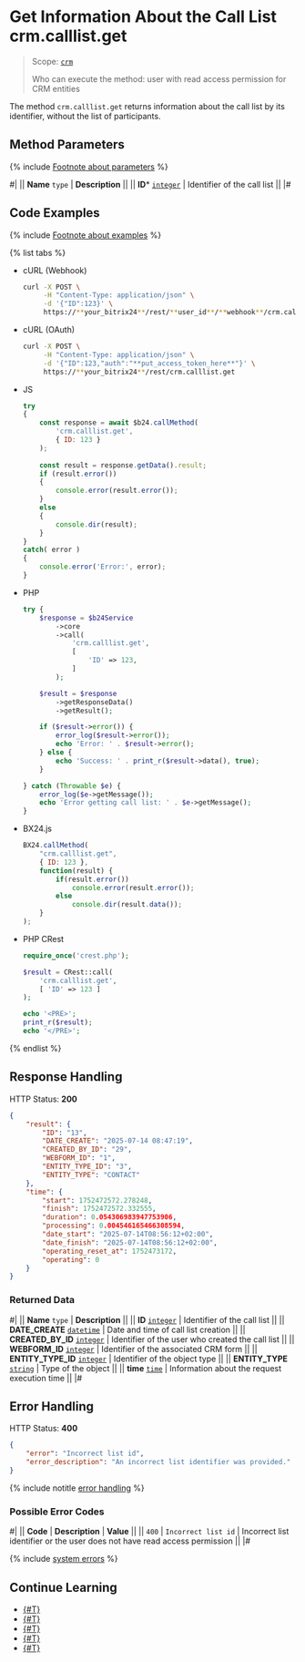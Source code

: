 # Get Information About the Call List crm.calllist.get

> Scope: [`crm`](../../scopes/permissions.md)
>
> Who can execute the method: user with read access permission for CRM entities

The method `crm.calllist.get` returns information about the call list by its identifier, without the list of participants.

## Method Parameters

{% include [Footnote about parameters](../../../_includes/required.md) %}

#|
|| **Name**
`type` | **Description** ||
|| **ID***
[`integer`](../../data-types.md) | Identifier of the call list ||
|#

## Code Examples

{% include [Footnote about examples](../../../_includes/examples.md) %}

{% list tabs %}

- cURL (Webhook)

    ```bash
    curl -X POST \
         -H "Content-Type: application/json" \
         -d '{"ID":123}' \
         https://**your_bitrix24**/rest/**user_id**/**webhook**/crm.calllist.get
    ```

- cURL (OAuth)

    ```bash
    curl -X POST \
         -H "Content-Type: application/json" \
         -d '{"ID":123,"auth":"**put_access_token_here**"}' \
         https://**your_bitrix24**/rest/crm.calllist.get
    ```

- JS

    ```js
    try
    {
    	const response = await $b24.callMethod(
    		'crm.calllist.get',
    		{ ID: 123 }
    	);
    	
    	const result = response.getData().result;
    	if (result.error())
    	{
    		console.error(result.error());
    	}
    	else
    	{
    		console.dir(result);
    	}
    }
    catch( error )
    {
    	console.error('Error:', error);
    }
    ```

- PHP

    ```php
    try {
        $response = $b24Service
            ->core
            ->call(
                'crm.calllist.get',
                [
                    'ID' => 123,
                ]
            );
    
        $result = $response
            ->getResponseData()
            ->getResult();
    
        if ($result->error()) {
            error_log($result->error());
            echo 'Error: ' . $result->error();
        } else {
            echo 'Success: ' . print_r($result->data(), true);
        }
    
    } catch (Throwable $e) {
        error_log($e->getMessage());
        echo 'Error getting call list: ' . $e->getMessage();
    }
    ```

- BX24.js

    ```js
    BX24.callMethod(
        "crm.calllist.get",
        { ID: 123 },
        function(result) {
            if(result.error())
                console.error(result.error());
            else
                console.dir(result.data());
        }
    );
    ```

- PHP CRest

    ```php
    require_once('crest.php');

    $result = CRest::call(
        'crm.calllist.get',
        [ 'ID' => 123 ]
    );

    echo '<PRE>';
    print_r($result);
    echo '</PRE>';
    ```

{% endlist %}

## Response Handling

HTTP Status: **200**

```json
{
    "result": {
        "ID": "13",
        "DATE_CREATE": "2025-07-14 08:47:19",
        "CREATED_BY_ID": "29",
        "WEBFORM_ID": "1",
        "ENTITY_TYPE_ID": "3",
        "ENTITY_TYPE": "CONTACT"
    },
    "time": {
        "start": 1752472572.278248,
        "finish": 1752472572.332555,
        "duration": 0.054306983947753906,
        "processing": 0.004546165466308594,
        "date_start": "2025-07-14T08:56:12+02:00",
        "date_finish": "2025-07-14T08:56:12+02:00",
        "operating_reset_at": 1752473172,
        "operating": 0
    }
}
```

### Returned Data

#|
|| **Name**
`type` | **Description** ||
|| **ID**
[`integer`](../../data-types.md) | Identifier of the call list ||
|| **DATE_CREATE**
[`datetime`](../../data-types.md) | Date and time of call list creation ||
|| **CREATED_BY_ID**
[`integer`](../../data-types.md) | Identifier of the user who created the call list ||
|| **WEBFORM_ID**
[`integer`](../../data-types.md) | Identifier of the associated CRM form ||
|| **ENTITY_TYPE_ID**
[`integer`](../../data-types.md) | Identifier of the object type ||
|| **ENTITY_TYPE**
[`string`](../../data-types.md) | Type of the object ||
|| **time**
[`time`](../../data-types.md#time) | Information about the request execution time ||
|#

## Error Handling

HTTP Status: **400**

```json
{
    "error": "Incorrect list id",
    "error_description": "An incorrect list identifier was provided."
}
```

{% include notitle [error handling](../../../_includes/error-info.md) %}

### Possible Error Codes

#|
|| **Code** | **Description** | **Value** ||
|| `400` | `Incorrect list id` | Incorrect list identifier or the user does not have read access permission ||
|#

{% include [system errors](../../../_includes/system-errors.md) %}

## Continue Learning

- [{#T}](./crm-calllist-add.md)
- [{#T}](./crm-calllist-items-get.md)
- [{#T}](./crm-calllist-list.md)
- [{#T}](./crm-calllist-statuslist.md)
- [{#T}](./crm-calllist-update.md)
